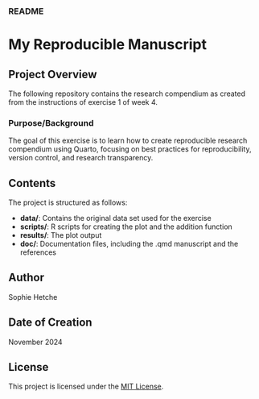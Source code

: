 
### README

# My Reproducible Manuscript

<!-- badges: start -->

<!-- badges: end -->

## Project Overview

The following repository contains the research compendium as created from the 
instructions of exercise 1 of week 4.

### Purpose/Background

The goal of this exercise is to learn how to create reproducible
research compendium using Quarto, focusing on best practices for
reproducibility, version control, and research transparency.


## Contents

The project is structured as follows:

-   **data/**: Contains the original data set used for the exercise
-   **scripts/**: R scripts for creating the plot and the addition function
-   **results/**: The plot output
-   **doc/**: Documentation files, including the .qmd manuscript and the references


## Author

Sophie Hetche

## Date of Creation

November 2024

## License

This project is licensed under the [MIT License](LICENSE).



